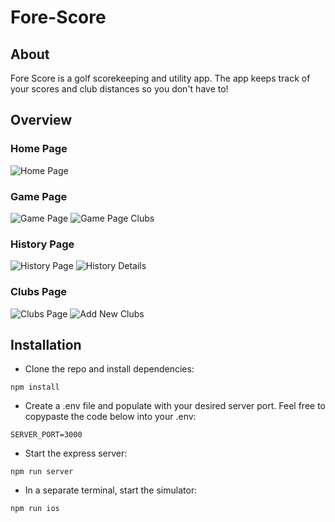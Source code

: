 # Fore-Score

## About
Fore Score is a golf scorekeeping and utility app. The app keeps track of your scores and club distances so you don't have to!

## Overview
### Home Page
![Home Page](<assets/Screenshot 2023-07-27 at 11.59.20 AM.png>)
### Game Page
![Game Page](<assets/Screenshot 2023-07-27 at 12.00.18 PM.png>)
![Game Page Clubs](<assets/Screenshot 2023-07-27 at 12.00.21 PM.png>)
### History Page
![History Page](<assets/Screenshot 2023-07-27 at 12.00.35 PM.png>)
![History Details](<assets/Screenshot 2023-07-27 at 12.01.13 PM.png>)
### Clubs Page
![Clubs Page](<assets/Screenshot 2023-07-27 at 12.01.21 PM.png>)
![Add New Clubs](<assets/Screenshot 2023-07-27 at 12.01.33 PM.png>)
## Installation
- Clone the repo and install dependencies:
```
npm install
```
- Create a .env file and populate with your desired server port. Feel free to copypaste the code below into your .env:
```
SERVER_PORT=3000
```
- Start the express server:
```
npm run server
```
- In a separate terminal, start the simulator:
```
npm run ios
```